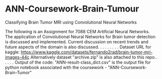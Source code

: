 # ANN-Coursework-Brain-Tumour
 Classifying Brain Tumor MRI using Convolutional Neural Networks

The following is an Assignment for 7088 CEM Artificial Neural Networks.
The application of Convolutional Neural Networks for Brain tumor detection is discussed and implemented.
Current discussion on recent trends and future aspects of the domain is also discussed.
.
.
.
.
.
.
.
.
Dataset URL for kaggle:
 https://www.kaggle.com/datasets/fernando2rad/brain-tumor-mri-images-44c
Alternatively dataset "archive.zip" is also attached to this repo..
.
.
.
.
Output of the code:
 "ANN-result-class_dict.csv" is the output file for python notebook associated with the coursework - "ANN-Coursework-Brain-Tumor"
 
 
